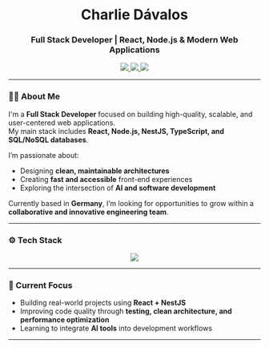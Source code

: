 <h1 align="center">Charlie Dávalos</h1>
<h3 align="center">Full Stack Developer | React, Node.js & Modern Web Applications</h3>

<p align="center">
  <a href="https://www.linkedin.com/in/charliedavalos" target="_blank">
    <img src="https://img.shields.io/badge/LinkedIn-0077B5?style=flat-square&logo=linkedin&logoColor=white" />
  </a>
  <a href="mailto:charliedavalos@example.com">
    <img src="https://img.shields.io/badge/Email-D14836?style=flat-square&logo=gmail&logoColor=white" />
  </a>
  <a href="https://github.com/CharlieDavalos">
    <img src="https://img.shields.io/badge/GitHub-181717?style=flat-square&logo=github&logoColor=white" />
  </a>
</p>

---

### 👨‍💻 About Me

I'm a **Full Stack Developer** focused on building high-quality, scalable, and user-centered web applications.  
My main stack includes **React, Node.js, NestJS, TypeScript, and SQL/NoSQL databases**.

I’m passionate about:
- Designing **clean, maintainable architectures**
- Creating **fast and accessible** front-end experiences
- Exploring the intersection of **AI and software development**

Currently based in **Germany**, I’m looking for opportunities to grow within a **collaborative and innovative engineering team**.

---

### ⚙️ Tech Stack

<p align="center">
  <img src="https://skillicons.dev/icons?i=react,typescript,nodejs,nestjs,nextjs,express,tailwind,mysql,mongodb,docker,git,vscode&perline=6" />
</p>

---

### 🧩 Current Focus

- Building real-world projects using **React + NestJS**
- Improving code quality through **testing, clean architecture, and performance optimization**
- Learning to integrate **AI tools** into development workflows

---
